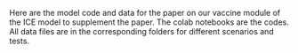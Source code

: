 Here are the model code and data for the paper on our vaccine module of the ICE model to supplement the paper. 
The colab notebooks are the codes. All data files are in the corresponding folders for different scenarios and tests. 
